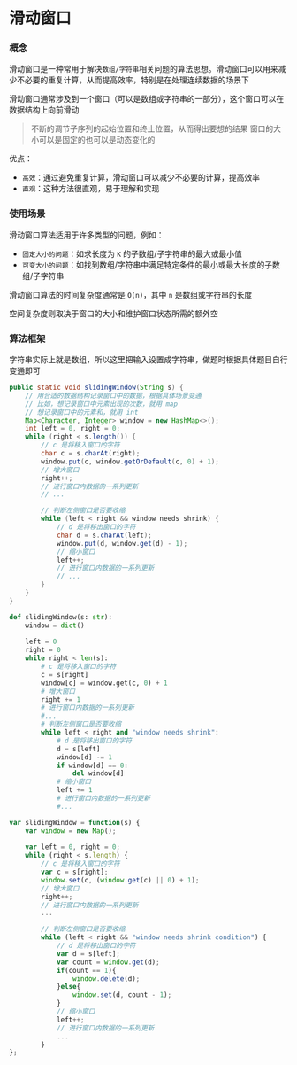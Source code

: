 # 滑动窗口

### 概念

滑动窗口是一种常用于解决`数组/字符串`相关问题的算法思想。滑动窗口可以用来减少不必要的重复计算，从而提高效率，特别是在处理连续数据的场景下

滑动窗口通常涉及到一个窗口（可以是数组或字符串的一部分），这个窗口可以在数据结构上向前滑动
> 不断的调节子序列的起始位置和终止位置，从而得出要想的结果
> 窗口的大小可以是固定的也可以是动态变化的


优点：
- `高效`：通过避免重复计算，滑动窗口可以减少不必要的计算，提高效率
- `直观`：这种方法很直观，易于理解和实现

### 使用场景

滑动窗口算法适用于许多类型的问题，例如：
- `固定大小的问题`：如求长度为 `K` 的子数组/子字符串的最大或最小值
- `可变大小的问题`：如找到数组/字符串中满足特定条件的最小或最大长度的子数组/子字符串

滑动窗口算法的时间复杂度通常是 `O(n)`，其中 `n` 是数组或字符串的长度

空间复杂度则取决于窗口的大小和维护窗口状态所需的额外空

### 算法框架

字符串实际上就是数组，所以这里把输入设置成字符串，做题时根据具体题目自行变通即可

```java
public static void slidingWindow(String s) {
    // 用合适的数据结构记录窗口中的数据，根据具体场景变通
    // 比如，想记录窗口中元素出现的次数，就用 map
    // 想记录窗口中的元素和，就用 int
    Map<Character, Integer> window = new HashMap<>();
    int left = 0, right = 0;
    while (right < s.length()) {
        // c 是将移入窗口的字符
        char c = s.charAt(right);
        window.put(c, window.getOrDefault(c, 0) + 1);
        // 增大窗口
        right++;
        // 进行窗口内数据的一系列更新
        // ...

        // 判断左侧窗口是否要收缩
        while (left < right && window needs shrink) {
            // d 是将移出窗口的字符
            char d = s.charAt(left);
            window.put(d, window.get(d) - 1);
            // 缩小窗口
            left++;
            // 进行窗口内数据的一系列更新
            // ...
        }
    }
}
```
```python
def slidingWindow(s: str):
    window = dict()
    
    left = 0
    right = 0
    while right < len(s):
        # c 是将移入窗口的字符
        c = s[right]
        window[c] = window.get(c, 0) + 1
        # 增大窗口
        right += 1
        # 进行窗口内数据的一系列更新
        #...
        # 判断左侧窗口是否要收缩
        while left < right and "window needs shrink":
            # d 是将移出窗口的字符
            d = s[left]
            window[d] -= 1
            if window[d] == 0:
                del window[d]
            # 缩小窗口
            left += 1
            # 进行窗口内数据的一系列更新
            #...
```
```js
var slidingWindow = function(s) {
    var window = new Map();
    
    var left = 0, right = 0;
    while (right < s.length) {
        // c 是将移入窗口的字符
        var c = s[right];
        window.set(c, (window.get(c) || 0) + 1);
        // 增大窗口
        right++;
        // 进行窗口内数据的一系列更新
        ...

        // 判断左侧窗口是否要收缩
        while (left < right && "window needs shrink condition") {
            // d 是将移出窗口的字符
            var d = s[left];
            var count = window.get(d);
            if(count == 1){
                window.delete(d);
            }else{
                window.set(d, count - 1);
            }
            // 缩小窗口
            left++;
            // 进行窗口内数据的一系列更新
            ...
        }
};
```